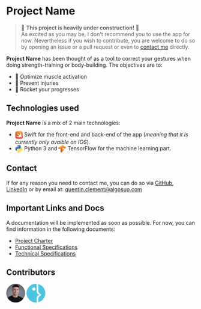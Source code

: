 # Project Name

> 🚧 **This project is heavily under construction!** 🚧 \
> As excited as you may be, I don't recommend you to use the app for now. Nevertheless if you wish to contribute, you are welcome to do so by opening an issue or a pull request or even to [contact me](#contact) directly.

**Project Name** has been thought of as a tool to correct your gestures when doing strength-training or body-building. The objectives are to:

- 💪 Optimize muscle activation
- 🤕 Prevent injuries
- 🚀 Rocket your progresses 


<!-- | Image | Name | Role | Contact |
| --- | --- | --- | --- |
| <img src="./documents/images/quentin.png" width="150" height="150"> | Quentin CLÉMENT | Project Owner | [GitHub](https://github.com/Quentin-Clement) \| [LinkedIn](https://www.linkedin.com/in/quentin-clément-939110221/) |
| <img src="./documents/images/algosup.png" width="150" height="150"> | ALGOSUP | Collaborators/Client | [Website](https://www.algosup.com/) \| [LinkedIn](https://www.linkedin.com/company/algosup/) | -->

## Technologies used

**Project Name** is a mix of 2 main technologies: 
- <img src="./documents/images/logos/swift-logo.svg" alt="Icon" style="width: 20px; height: 20px; vertical-align: middle;"> Swift for the front-end and back-end of the app (*meaning that it is currently only avaible on IOS*).
- <img src="./documents/images/logos/python-logo.png" alt="Icon" style="width: 20px; height: 20px; vertical-align: middle;"> Python 3 and  <img src="./documents/images/logos/tensorflow-logo.png" alt="Icon" style="width: 20px; height: 20px; vertical-align: middle;"> TensorFlow for the machine learning part.

## Contact

If for any reason you need to contact me, you can do so via [GitHub](https://github.com/Quentin-Clement), [LinkedIn](https://www.linkedin.com/in/quentin-clément-939110221/) or by email at: quentin.clement@algosup.com

## Important Links and Docs

A documentation will be implemented as soon as possible. For now, you can find information in the following documents:
- [Project Charter](./documents/project-charter.md)
- [Functional Specifications](./documents/functional-specifications.md)
- [Technical Specifications](./documents/technical-specifications.md)

## Contributors

<a href="https://github.com/Quentin-Clement"><img src="./documents/images/contributors/quentin.png" alt="Quentin's GitHub" style="width:50px;height:50px;"></a> <a href="https://github.com/algosup"><img src="./documents/images/contributors/algosup.png" alt="Quentin's GitHub" style="width:50px;height:50px;"></a> 
